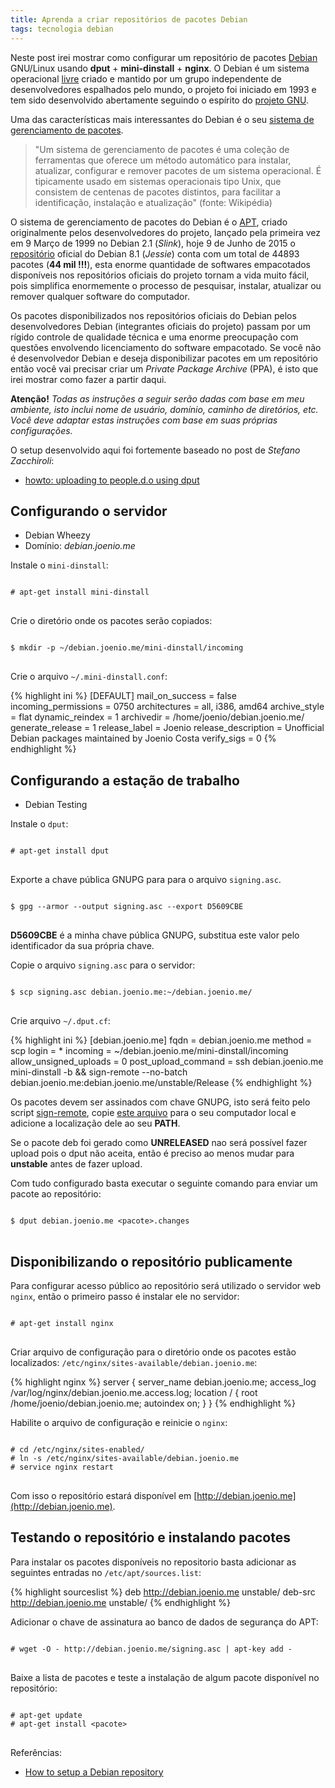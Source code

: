 ```yaml
---
title: Aprenda a criar repositórios de pacotes Debian
tags: tecnologia debian
---
```


Neste post irei mostrar como configurar um repositório de pacotes [Debian][]
GNU/Linux usando **dput** + **mini-dinstall** + **nginx**. O Debian é um
sistema operacional [livre][] criado e mantido por um grupo independente de
desenvolvedores espalhados pelo mundo, o projeto foi iniciado em 1993 e tem
sido desenvolvido abertamente seguindo o espírito do [projeto GNU][GNU].

Uma das características mais interessantes do Debian é o seu [sistema de
gerenciamento de pacotes][sistema-de-pacotes].

> "Um sistema de gerenciamento de pacotes é uma coleção de ferramentas que
> oferece um método automático para instalar, atualizar, configurar e remover
> pacotes de um sistema operacional. É tipicamente usado em sistemas
> operacionais tipo Unix, que consistem de centenas de pacotes distintos, para
> facilitar a identificação, instalação e atualização" (fonte: Wikipédia)

O sistema de gerenciamento de pacotes do Debian é o [APT][APT],
criado originalmente pelos desenvolvedores do projeto, lançado pela primeira
vez em 9 Março de 1999 no Debian 2.1 (_Slink_), hoje 9 de Junho de 2015 o
[repositório][repositorio] oficial do Debian 8.1 (_Jessie_) conta com um total de 44893
pacotes (**44 mil !!!**), esta enorme quantidade de softwares empacotados
disponíveis nos repositórios oficiais do projeto tornam a vida muito fácil,
pois simplifica enormemente o processo de pesquisar, instalar, atualizar ou
remover qualquer software do computador.

Os pacotes disponibilizados nos repositórios oficiais do Debian pelos
desenvolvedores Debian (integrantes oficiais do projeto) passam por um rígido
controle de qualidade técnica e uma enorme preocupação com questões envolvendo
licenciamento do software empacotado. Se você não é desenvolvedor Debian
e deseja disponibilizar pacotes em um repositório então você vai precisar
criar um _Private Package Archive_ (PPA), é isto que irei mostrar como fazer a
partir daqui.

<div class="alert alert-warning">
<strong>Atenção!</strong>
<em>Todas as instruções a seguir serão dadas com base em meu ambiente, isto
inclui nome de usuário, domínio, caminho de diretórios, etc.  Você deve adaptar
estas instruções com base em suas próprias configurações.</em>
</div>

O setup desenvolvido aqui foi fortemente baseado no post de _Stefano Zacchiroli_:

* [howto: uploading to people.d.o using dput][zack]

## Configurando o servidor

* Debian Wheezy 
* Domínio: _debian.joenio.me_

Instale o `mini-dinstall`:

<pre class="terminal">
<code>
# apt-get install mini-dinstall
</code>
</pre>

Crie o diretório onde os pacotes serão copiados:

<pre class="terminal">
<code>
$ mkdir -p ~/debian.joenio.me/mini-dinstall/incoming
</code>
</pre>

Crie o arquivo `~/.mini-dinstall.conf`:

{% highlight ini %}
[DEFAULT]
mail_on_success = false
incoming_permissions = 0750
architectures = all, i386, amd64
archive_style = flat
dynamic_reindex = 1
archivedir = /home/joenio/debian.joenio.me/
generate_release = 1
release_label = Joenio
release_description = Unofficial Debian packages maintained by Joenio Costa
verify_sigs = 0
{% endhighlight %}

## Configurando a estação de trabalho

* Debian Testing

Instale o `dput`:

<pre class="terminal">
<code>
# apt-get install dput
</code>
</pre>

Exporte a chave pública GNUPG para para o arquivo `signing.asc`.

<pre class="terminal">
<code>
$ gpg --armor --output signing.asc --export D5609CBE
</code>
</pre>

<div class="alert alert-warning">
<strong>D5609CBE</strong> é a minha chave pública GNUPG, substitua este valor
pelo identificador da sua própria chave.
</div>

Copie o arquivo `signing.asc` para o servidor:

<pre class="terminal">
<code>
$ scp signing.asc debian.joenio.me:~/debian.joenio.me/
</code>
</pre>

Crie arquivo `~/.dput.cf`:

{% highlight ini %}
[debian.joenio.me]
fqdn = debian.joenio.me
method = scp
login = *
incoming = ~/debian.joenio.me/mini-dinstall/incoming
allow_unsigned_uploads = 0
post_upload_command = ssh debian.joenio.me mini-dinstall -b && sign-remote --no-batch debian.joenio.me:debian.joenio.me/unstable/Release
{% endhighlight %}

Os pacotes devem ser assinados com chave GNUPG, isto será feito pelo script
[sign-remote][sign-remote], copie [este arquivo][sign-remote-script] para o seu
computador local e adicione a localização dele ao seu **PATH**.

Se o pacote deb foi gerado como **UNRELEASED** nao será possível fazer upload
pois o dput não aceita, então é preciso ao menos mudar para **unstable** antes
de fazer upload.

Com tudo configurado basta executar o seguinte comando para enviar um pacote ao
repositório:

<pre class="terminal">
<code>
$ dput debian.joenio.me &lt;pacote&gt;.changes
</code>
</pre>

## Disponibilizando o repositório publicamente

Para configurar acesso público ao repositório será utilizado o servidor web `nginx`, então
o primeiro passo é instalar ele no servidor:

<pre class="terminal">
<code>
# apt-get install nginx
</code>
</pre>

Criar arquivo de configuração para o diretório onde os pacotes estão localizados:
`/etc/nginx/sites-available/debian.joenio.me`:

{% highlight nginx %}
server {
  server_name debian.joenio.me;
  access_log /var/log/nginx/debian.joenio.me.access.log;
  location / {
    root /home/joenio/debian.joenio.me;
    autoindex on;
  }
}
{% endhighlight %}

Habilite o arquivo de configuração e reinicie o `nginx`:

<pre class="terminal">
<code>
# cd /etc/nginx/sites-enabled/
# ln -s /etc/nginx/sites-available/debian.joenio.me
# service nginx restart
</code>
</pre>

Com isso o repositório estará disponível em [http://debian.joenio.me](http://debian.joenio.me).

## Testando o repositório e instalando pacotes

Para instalar os pacotes disponíveis no repositorio basta adicionar as
seguintes entradas no `/etc/apt/sources.list`:

{% highlight sourceslist %}
deb http://debian.joenio.me unstable/
deb-src http://debian.joenio.me unstable/
{% endhighlight %}

Adicionar o chave de assinatura ao banco de dados de segurança do APT:

<pre class="terminal">
<code>
# wget -O - http://debian.joenio.me/signing.asc | apt-key add -
</code>
</pre>

Baixe a lista de pacotes e teste a instalação de algum pacote disponível no repositório:

<pre class="terminal">
<code>
# apt-get update
# apt-get install &lt;pacote&gt;
</code>
</pre>

Referências:

* [How to setup a Debian repository](http://wiki.debian.org/HowToSetupADebianRepository)

[Debian]: http://debian.org
[livre]: http://debian.org/intro/free
[GNU]: http://www.gnu.org
[sistema-de-pacotes]: http://pt.wikipedia.org/wiki/Sistema_gestor_de_pacotes
[repositorio]: http://pt.wikipedia.org/wiki/Repositório
[zack]: http://upsilon.cc/~zack/blog/posts/2009/04/howto:_uploading_to_people.d.o_using_dput
[APT]: http://pt.wikipedia.org/wiki/Advanced_Packaging_Tool
[sign-remote]: http://github.com/joenio/sign-remote
[sign-remote-script]: http://github.com/joenio/sign-remote/blob/master/sign-remote

